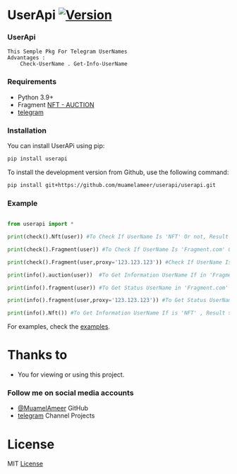 # UserApi [![Version](https://img.shields.io/pypi/v/UserApi?style=flat&logo=pypi)](https://pypi.org/project/UserAPi)
### UserApi
```
This Semple Pkg For Telegram UserNames
Advantages :
    Check-UserName . Get-Info-UserName 
```
### Requirements
- Python 3.9+
- Fragment [NFT - AUCTION](https://fragment.com)
- [telegram](https://telegram.org)

### Installation
You can install UserAPi using pip:
```bash
pip install userapi
```
To install the development version from Github, use the following command:
```bash
pip install git+https://github.com/muamelameer/userapi/userapi.git
```

### Example
```python

from userapi import *

print(check().Nft(user)) #To Check If UserName Is 'NFT' Or not, Result >>> True - False

print(check().Fragment(user)) #To Check If UserName Is 'Fragment.com' Or not, Result >>> True - False

print(check().Fragment(user,proxy='123.123.123')) #Check If UserName Is 'Fragment.com' Or not 'With Proxis!', Result >>> True - False

print(info().auction(user))  #To Get Information UserName If in 'Fragment.com' , Result >>> Json Data

print(info().fragment(user)) #To Get Status UserName in 'Fragment.com' , Result >>> Onauction - Sold - For Sell - ect...

print(info().fragment(user,proxy='123.123.123')) #To Get Status UserName in 'Fragment.com' With Proxis! , Result >>> Onauction - Sold - For Sell - ect...

print(info().Nft()) #To Get Information UserName If is 'NFT' , Result >>> Json Data
```
For examples, check the [examples](https://github.com/muamelameer/userapi/test.py).

# Thanks to
- You for viewing or using this project.

### Follow me on social media accounts
- [@MuamelAmeer](https://github.com/muamelameer) GitHub
- [telegram](https://t.me/forkcode) Channel Projects
# License

MIT [License](https://github.com/muamelameer/userapi/blob/main/LICENSE)
